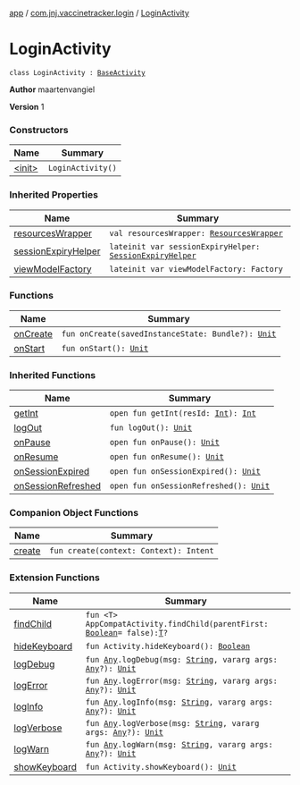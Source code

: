 [app](../../index.md) / [com.jnj.vaccinetracker.login](../index.md) / [LoginActivity](./index.md)

# LoginActivity

`class LoginActivity : `[`BaseActivity`](../../com.jnj.vaccinetracker.common.ui/-base-activity/index.md)

**Author**
maartenvangiel

**Version**
1

### Constructors

| Name | Summary |
|---|---|
| [&lt;init&gt;](-init-.md) | `LoginActivity()` |

### Inherited Properties

| Name | Summary |
|---|---|
| [resourcesWrapper](../../com.jnj.vaccinetracker.common.ui/-base-activity/resources-wrapper.md) | `val resourcesWrapper: `[`ResourcesWrapper`](../../com.jnj.vaccinetracker.common.di/-resources-wrapper/index.md) |
| [sessionExpiryHelper](../../com.jnj.vaccinetracker.common.ui/-base-activity/session-expiry-helper.md) | `lateinit var sessionExpiryHelper: `[`SessionExpiryHelper`](../../com.jnj.vaccinetracker.common.helpers/-session-expiry-helper/index.md) |
| [viewModelFactory](../../com.jnj.vaccinetracker.common.ui/-base-activity/view-model-factory.md) | `lateinit var viewModelFactory: Factory` |

### Functions

| Name | Summary |
|---|---|
| [onCreate](on-create.md) | `fun onCreate(savedInstanceState: Bundle?): `[`Unit`](https://kotlinlang.org/api/latest/jvm/stdlib/kotlin/-unit/index.html) |
| [onStart](on-start.md) | `fun onStart(): `[`Unit`](https://kotlinlang.org/api/latest/jvm/stdlib/kotlin/-unit/index.html) |

### Inherited Functions

| Name | Summary |
|---|---|
| [getInt](../../com.jnj.vaccinetracker.common.ui/-base-activity/get-int.md) | `open fun getInt(resId: `[`Int`](https://kotlinlang.org/api/latest/jvm/stdlib/kotlin/-int/index.html)`): `[`Int`](https://kotlinlang.org/api/latest/jvm/stdlib/kotlin/-int/index.html) |
| [logOut](../../com.jnj.vaccinetracker.common.ui/-base-activity/log-out.md) | `fun logOut(): `[`Unit`](https://kotlinlang.org/api/latest/jvm/stdlib/kotlin/-unit/index.html) |
| [onPause](../../com.jnj.vaccinetracker.common.ui/-base-activity/on-pause.md) | `open fun onPause(): `[`Unit`](https://kotlinlang.org/api/latest/jvm/stdlib/kotlin/-unit/index.html) |
| [onResume](../../com.jnj.vaccinetracker.common.ui/-base-activity/on-resume.md) | `open fun onResume(): `[`Unit`](https://kotlinlang.org/api/latest/jvm/stdlib/kotlin/-unit/index.html) |
| [onSessionExpired](../../com.jnj.vaccinetracker.common.ui/-base-activity/on-session-expired.md) | `open fun onSessionExpired(): `[`Unit`](https://kotlinlang.org/api/latest/jvm/stdlib/kotlin/-unit/index.html) |
| [onSessionRefreshed](../../com.jnj.vaccinetracker.common.ui/-base-activity/on-session-refreshed.md) | `open fun onSessionRefreshed(): `[`Unit`](https://kotlinlang.org/api/latest/jvm/stdlib/kotlin/-unit/index.html) |

### Companion Object Functions

| Name | Summary |
|---|---|
| [create](create.md) | `fun create(context: Context): Intent` |

### Extension Functions

| Name | Summary |
|---|---|
| [findChild](../../com.jnj.vaccinetracker.common.helpers/androidx.appcompat.app.-app-compat-activity/find-child.md) | `fun <T> AppCompatActivity.findChild(parentFirst: `[`Boolean`](https://kotlinlang.org/api/latest/jvm/stdlib/kotlin/-boolean/index.html)` = false): `[`T`](../../com.jnj.vaccinetracker.common.helpers/androidx.appcompat.app.-app-compat-activity/find-child.md#T)`?` |
| [hideKeyboard](../../com.jnj.vaccinetracker.common.helpers/android.app.-activity/hide-keyboard.md) | `fun Activity.hideKeyboard(): `[`Boolean`](https://kotlinlang.org/api/latest/jvm/stdlib/kotlin/-boolean/index.html) |
| [logDebug](../../com.jnj.vaccinetracker.common.helpers/kotlin.-any/log-debug.md) | `fun `[`Any`](https://kotlinlang.org/api/latest/jvm/stdlib/kotlin/-any/index.html)`.logDebug(msg: `[`String`](https://kotlinlang.org/api/latest/jvm/stdlib/kotlin/-string/index.html)`, vararg args: `[`Any`](https://kotlinlang.org/api/latest/jvm/stdlib/kotlin/-any/index.html)`?): `[`Unit`](https://kotlinlang.org/api/latest/jvm/stdlib/kotlin/-unit/index.html) |
| [logError](../../com.jnj.vaccinetracker.common.helpers/kotlin.-any/log-error.md) | `fun `[`Any`](https://kotlinlang.org/api/latest/jvm/stdlib/kotlin/-any/index.html)`.logError(msg: `[`String`](https://kotlinlang.org/api/latest/jvm/stdlib/kotlin/-string/index.html)`, vararg args: `[`Any`](https://kotlinlang.org/api/latest/jvm/stdlib/kotlin/-any/index.html)`?): `[`Unit`](https://kotlinlang.org/api/latest/jvm/stdlib/kotlin/-unit/index.html) |
| [logInfo](../../com.jnj.vaccinetracker.common.helpers/kotlin.-any/log-info.md) | `fun `[`Any`](https://kotlinlang.org/api/latest/jvm/stdlib/kotlin/-any/index.html)`.logInfo(msg: `[`String`](https://kotlinlang.org/api/latest/jvm/stdlib/kotlin/-string/index.html)`, vararg args: `[`Any`](https://kotlinlang.org/api/latest/jvm/stdlib/kotlin/-any/index.html)`?): `[`Unit`](https://kotlinlang.org/api/latest/jvm/stdlib/kotlin/-unit/index.html) |
| [logVerbose](../../com.jnj.vaccinetracker.common.helpers/kotlin.-any/log-verbose.md) | `fun `[`Any`](https://kotlinlang.org/api/latest/jvm/stdlib/kotlin/-any/index.html)`.logVerbose(msg: `[`String`](https://kotlinlang.org/api/latest/jvm/stdlib/kotlin/-string/index.html)`, vararg args: `[`Any`](https://kotlinlang.org/api/latest/jvm/stdlib/kotlin/-any/index.html)`?): `[`Unit`](https://kotlinlang.org/api/latest/jvm/stdlib/kotlin/-unit/index.html) |
| [logWarn](../../com.jnj.vaccinetracker.common.helpers/kotlin.-any/log-warn.md) | `fun `[`Any`](https://kotlinlang.org/api/latest/jvm/stdlib/kotlin/-any/index.html)`.logWarn(msg: `[`String`](https://kotlinlang.org/api/latest/jvm/stdlib/kotlin/-string/index.html)`, vararg args: `[`Any`](https://kotlinlang.org/api/latest/jvm/stdlib/kotlin/-any/index.html)`?): `[`Unit`](https://kotlinlang.org/api/latest/jvm/stdlib/kotlin/-unit/index.html) |
| [showKeyboard](../../com.jnj.vaccinetracker.common.helpers/android.app.-activity/show-keyboard.md) | `fun Activity.showKeyboard(): `[`Unit`](https://kotlinlang.org/api/latest/jvm/stdlib/kotlin/-unit/index.html) |
